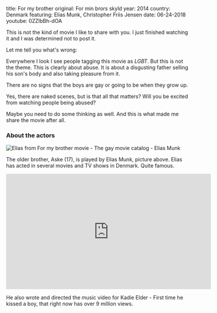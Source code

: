 title: For my brother
original: For min brors skyld
year: 2014
country: Denmark
featuring: Elias Munk, Christopher Friis Jensen
date: 06-24-2018
youtube: 0ZZlbBh-dOA

This is not the kind of movie I like to share with you. I just finished watching it and I was determined not to post it. 

Let me tell you what's wrong:

Everywhere I look I see people tagging this movie as *LGBT*. But this is not the theme. This is clearly about abuse. It is about a disgusting father selling his son's body and also taking pleasure from it.

There are no signs that the boys are gay or going to be when they grow up.

Yes, there are naked scenes, but is that all that matters? Will you be excited from watching people being abused?

Maybe you need to do some thinking as well. And this is what made me share the movie after all.

### About the actors

![Elias from For my brother movie - The gay movie catalog - Elias Munk]({filename}/images/elias.jpg)

The older brother, Aske (17), is played by Elias Munk, picture above. Elias has acted in several movies and TV shows in Denmark. Quite famous.

<iframe width="560" height="315" src="https://www.youtube.com/embed/et8R5fZOARo" frameborder="0" allow="autoplay; encrypted-media" allowfullscreen></iframe>

He also wrote and directed the music video for Kadie Elder - First time he kissed a boy, that right now has over 9 million views.

